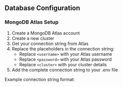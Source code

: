## Database Configuration

### MongoDB Atlas Setup
1. Create a MongoDB Atlas account
2. Create a new cluster
3. Get your connection string from Atlas
4. Replace the placeholders in the connection string:
   - Replace `<username>` with your Atlas username
   - Replace `<password>` with your Atlas password
   - Replace `<cluster>` with your cluster details
5. Add the complete connection string to your .env file

Example connection string format: